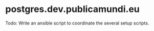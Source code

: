 postgres.dev.publicamundi.eu
============================

Todo: Write an ansible script to coordinate the several setup scripts.

